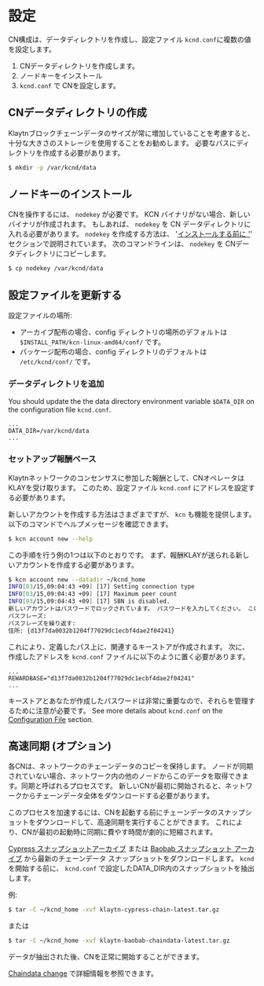# 設定 <a id="configuration"></a>

CN構成は、データディレクトリを作成し、設定ファイル `kcnd.conf`に複数の値を設定します。

1. CNデータディレクトリを作成します。
2. ノードキーをインストール
3. `kcnd.conf` で CNを設定します。

## CNデータディレクトリの作成 <a id="cn-data-directory-creation"></a>

Klaytnブロックチェーンデータのサイズが常に増加していることを考慮すると、十分な大きさのストレージを使用することをお勧めします。 必要なパスにディレクトリを作成する必要があります。

```bash
$ mkdir -p /var/kcnd/data
```

## ノードキーのインストール <a id="install-node-key"></a>

CNを操作するには、 `nodekey` が必要です。 KCN バイナリがない場合、新しいバイナリが作成されます。 もしあれば、 `nodekey` を CN データディレクトリに入れる必要があります。 `nodekey` を作成する方法は、 '[インストールする前に '](../before-you-install.md)' セクションで説明されています。 次のコマンドラインは、 `nodekey` を CNデータディレクトリにコピーします。

```bash
$ cp nodekey /var/kcnd/data
```

## 設定ファイルを更新する <a id="update-the-configuration-file"></a>

設定ファイルの場所:

* アーカイブ配布の場合、config ディレクトリの場所のデフォルトは `$INSTALL_PATH/kcn-linux-amd64/conf/` です。
* パッケージ配布の場合、config ディレクトリのデフォルトは `/etc/kcnd/conf/` です。

### データディレクトリを追加  <a id="add-data-directory"></a>

You should update the the data directory environment variable `$DATA_DIR` on the configuration file `kcnd.conf`.

```text
...
DATA_DIR=/var/kcnd/data
...
```

### セットアップ報酬ベース <a id="setup-rewardbase"></a>

Klaytnネットワークのコンセンサスに参加した報酬として、CNオペレータはKLAYを受け取ります。 このため、設定ファイル `kcnd.conf` にアドレスを設定する必要があります。

新しいアカウントを作成する方法はさまざまですが、 `kcn` も機能を提供します。 以下のコマンドでヘルプメッセージを確認できます。

```bash
$ kcn account new --help
```

この手順を行う例の1つは以下のとおりです。 まず、報酬KLAYが送られる新しいアカウントを作成する必要があります。

```bash
$ kcn account new --datadir ~/kcnd_home
INFO[03/15,09:04:43 +09] [17] Setting connection type                   nodetype=cn conntype=-0
INFO[03/15,09:04:43 +09] [17] Maximum peer count                        KLAY=25 LES=0 total=25
INFO[03/15,09:04:43 +09] [17] SBN is disabled.
新しいアカウントはパスワードでロックされています。 パスワードを入力してください。 このパスワードを忘れないでください。
パスフレーズ:
パスフレーズを繰り返す:
住所: {d13f7da0032b1204f77029dc1ecbf4dae2f04241}
```

これにより、定義したパス上に、関連するキーストアが作成されます。 次に、作成したアドレスを `kcnd.conf` ファイルに以下のように置く必要があります。

```text
...
REWARDBASE="d13f7da0032b1204f77029dc1ecbf4dae2f04241"
...
```

キーストアとあなたが作成したパスワードは非常に重要なので、それらを管理するために注意が必要です。 See more details about `kcnd.conf` on the [Configuration File](../../../../../operation-guide/configuration.md) section.

## 高速同期 \(オプション\) <a id="fast-sync-optional"></a>

各CNは、ネットワークのチェーンデータのコピーを保持します。 ノードが同期されていない場合、ネットワーク内の他のノードからこのデータを取得できます。同期と呼ばれるプロセスです。 新しいCNが最初に開始されると、ネットワークからチェーンデータ全体をダウンロードする必要があります。

このプロセスを加速するには、CNを起動する前にチェーンデータのスナップショットをダウンロードして、高速同期を実行することができます。 これにより、CNが最初の起動時に同期に費やす時間が劇的に短縮されます。

[Cypress スナップショットアーカイブ](http://packages.klaytn.net/cypress/chaindata/) または [Baobab スナップショット アーカイブ](http://packages.klaytn.net/baobab/chaindata/) から最新のチェーンデータ スナップショットをダウンロードします。 `kcnd`を開始する前に、 `kcnd.conf` で設定したDATA\_DIR内のスナップショットを抽出します。

例:

```bash
$ tar -C ~/kcnd_home -xvf klaytn-cypress-chain-latest.tar.gz
```

または

```bash
$ tar -C ~/kcnd_home -xvf klaytn-baobab-chaindata-latest.tar.gz
```

データが抽出された後、CNを正常に開始することができます。

[Chaindata change](../../../../../operation-guide/chaindata-change.md) で詳細情報を参照できます。


